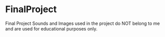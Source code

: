 # FinalProject
Final Project
Sounds and Images used in the project do NOT belong to me and are used for educational purposes only.
